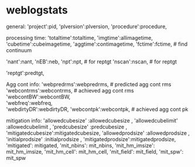 # weblogstats

general:
'project':pid,
'plversion':plversion,
'procedure':procedure,

processing time:
'totaltime':totaltime,
'imgtime':allimagetime,
'cubetime':cubeimagetime,
'aggtime':contimagetime,
'fctime':fctime,	    # find continuum

'nant':nant,
'nEB':neb,
'npt':npt, # for reptgt 
'nscan':nscan, # for reptgt 

'reptgt':predtgt,

Agg cont info:
'webpredrms':webpredrms,    # predicted agg cont rms
'webcontrms':webcontrms,    # achieved agg cont rms
'webcontBW':webcontBW,  
'webfreq':webfreq,  
'webdirtyDR':webdirtyDR,
'webcontpk':webcontpk,      # achieved agg cont pk

mitigation info:
'allowedcubesize'  :allowedcubesize  , 
'allowedcubelimit' :allowedcubelimit , 
'predcubesize'     :predcubesize     , 
'mitigatedcubesize':mitigatedcubesize, 
'allowedprodsize'  :allowedprodsize  , 
'initialprodsize'  :initialprodsize  , 
'mitigatedprodsize':mitigatedprodsize,
'mitigated': mitigated,
'mit_nbins': mit_nbins,
'mit_hm_imsize': mit_hm_imsize,
'mit_hm_cell': mit_hm_cell,
'mit_field': mit_field,
'mit_spw': mit_spw